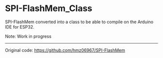 # SPI-FlashMem_Class
SPI-FlashMem converted into a class to be able to compile on the Arduino IDE for ESP32.

Note: Work in progress

-----

Original code: https://github.com/hmz06967/SPI-FlashMem
